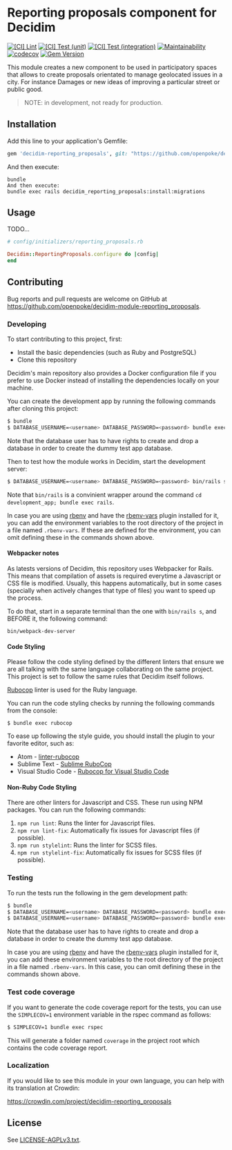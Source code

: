 # Reporting proposals component for Decidim

[![[CI] Lint](https://github.com/openpoke/decidim-module-reporting-proposals/actions/workflows/lint.yml/badge.svg)](https://github.com/openpoke/decidim-module-reporting-proposals/actions/workflows/lint.yml)
[![[CI] Test (unit)](https://github.com/openpoke/decidim-module-reporting-proposals/actions/workflows/test.yml/badge.svg)](https://github.com/openpoke/decidim-module-reporting-proposals/actions/workflows/test_unit.yml)
[![[CI] Test (integration)](https://github.com/openpoke/decidim-module-reporting-proposals/actions/workflows/test.yml/badge.svg)](https://github.com/openpoke/decidim-module-reporting-proposals/actions/workflows/test_integration.yml)
[![Maintainability](https://api.codeclimate.com/v1/badges/1b469dba958dedd29046/maintainability)](https://codeclimate.com/github/openpoke/decidim-module-reporting-proposals/maintainability)
[![codecov](https://codecov.io/gh/openpoke/decidim-module-reporting-proposals/branch/main/graph/badge.svg?token=X11YWWSMO4)](https://codecov.io/gh/openpoke/decidim-module-reporting-proposals)
[![Gem Version](https://badge.fury.io/rb/decidim-reporting_proposals.svg)](https://badge.fury.io/rb/decidim-reporting_proposals)

This module creates a new component to be used in participatory spaces that allows to create proposals orientated to manage geolocated issues in a city. For instance Damages or new ideas of improving a particular street or public good.

> NOTE: in development, not ready for production.

## Installation

Add this line to your application's Gemfile:

```ruby
gem 'decidim-reporting_proposals', git: "https://github.com/openpoke/decidim-module-reporting_proposals"
```

And then execute:

```
bundle
And then execute:
bundle exec rails decidim_reporting_proposals:install:migrations
```

## Usage

TODO...

```ruby
# config/initializers/reporting_proposals.rb

Decidim::ReportingProposals.configure do |config|
end
```

## Contributing

Bug reports and pull requests are welcome on GitHub at https://github.com/openpoke/decidim-module-reporting_proposals.

### Developing

To start contributing to this project, first:

- Install the basic dependencies (such as Ruby and PostgreSQL)
- Clone this repository

Decidim's main repository also provides a Docker configuration file if you
prefer to use Docker instead of installing the dependencies locally on your
machine.

You can create the development app by running the following commands after
cloning this project:

```bash
$ bundle
$ DATABASE_USERNAME=<username> DATABASE_PASSWORD=<password> bundle exec rake development_app
```

Note that the database user has to have rights to create and drop a database in
order to create the dummy test app database.

Then to test how the module works in Decidim, start the development server:

```bash
$ DATABASE_USERNAME=<username> DATABASE_PASSWORD=<password> bin/rails s
```

Note that `bin/rails` is a convinient wrapper around the command `cd development_app; bundle exec rails`.

In case you are using [rbenv](https://github.com/rbenv/rbenv) and have the
[rbenv-vars](https://github.com/rbenv/rbenv-vars) plugin installed for it, you
can add the environment variables to the root directory of the project in a file
named `.rbenv-vars`. If these are defined for the environment, you can omit
defining these in the commands shown above.

#### Webpacker notes

As latests versions of Decidim, this repository uses Webpacker for Rails. This means that compilation
of assets is required everytime a Javascript or CSS file is modified. Usually, this happens
automatically, but in some cases (specially when actively changes that type of files) you want to 
speed up the process. 

To do that, start in a separate terminal than the one with `bin/rails s`, and BEFORE it, the following command:

```
bin/webpack-dev-server
```

#### Code Styling

Please follow the code styling defined by the different linters that ensure we
are all talking with the same language collaborating on the same project. This
project is set to follow the same rules that Decidim itself follows.

[Rubocop](https://rubocop.readthedocs.io/) linter is used for the Ruby language.

You can run the code styling checks by running the following commands from the
console:

```
$ bundle exec rubocop
```

To ease up following the style guide, you should install the plugin to your
favorite editor, such as:

- Atom - [linter-rubocop](https://atom.io/packages/linter-rubocop)
- Sublime Text - [Sublime RuboCop](https://github.com/pderichs/sublime_rubocop)
- Visual Studio Code - [Rubocop for Visual Studio Code](https://github.com/misogi/vscode-ruby-rubocop)

#### Non-Ruby Code Styling

There are other linters for Javascript and CSS. These run using NPM packages. You can
run the following commands:

1. `npm run lint`: Runs the linter for Javascript files.
2. `npm run lint-fix`: Automatically fix issues for Javascript files (if possible).
3. `npm run stylelint`: Runs the linter for SCSS files.
4. `npm run stylelint-fix`: Automatically fix issues for SCSS files (if possible).

### Testing

To run the tests run the following in the gem development path:

```bash
$ bundle
$ DATABASE_USERNAME=<username> DATABASE_PASSWORD=<password> bundle exec rake test_app
$ DATABASE_USERNAME=<username> DATABASE_PASSWORD=<password> bundle exec rspec
```

Note that the database user has to have rights to create and drop a database in
order to create the dummy test app database.

In case you are using [rbenv](https://github.com/rbenv/rbenv) and have the
[rbenv-vars](https://github.com/rbenv/rbenv-vars) plugin installed for it, you
can add these environment variables to the root directory of the project in a
file named `.rbenv-vars`. In this case, you can omit defining these in the
commands shown above.

### Test code coverage

If you want to generate the code coverage report for the tests, you can use
the `SIMPLECOV=1` environment variable in the rspec command as follows:

```bash
$ SIMPLECOV=1 bundle exec rspec
```

This will generate a folder named `coverage` in the project root which contains
the code coverage report.

### Localization

If you would like to see this module in your own language, you can help with its
translation at Crowdin:

https://crowdin.com/project/decidim-reporting_proposals

## License

See [LICENSE-AGPLv3.txt](LICENSE-AGPLv3.txt).
